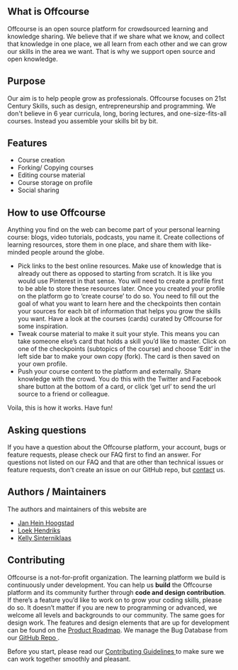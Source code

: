 ## What is Offcourse

Offcourse is an open source platform for crowdsourced learning and knowledge sharing. We believe that if we share what we know, and collect that knowledge in one place, we all learn from each other and we can grow our skills in the area we want. That is why we support open source and open knowledge.

## Purpose

Our aim is to help people grow as professionals. Offcourse focuses on 21st Century Skills, such as design, entrepreneurship and programming. We don't believe in 6 year curricula, long, boring lectures, and one-size-fits-all courses. Instead you assemble your skills bit by bit.

## Features

* Course creation
* Forking/ Copying courses
* Editing course material
* Course storage on profile
* Social sharing

## How to use Offcourse

Anything you find on the web can become part of your personal learning course: blogs, video tutorials, podcasts, you name it. Create collections of learning resources, store them in one place, and share them with like-minded people around the globe.

* Pick links to the best online resources. Make use of knowledge that is already out there as opposed to starting from scratch. It is like you would use Pinterest in that sense. You will need to create a profile first to be able to store these resources later. Once you created your profile on the platform go to ‘create course’ to do so. You need to fill out the goal of what you want to learn here and the checkpoints then contain your sources for each bit of information that helps you grow the skills you want. Have a look at the courses \(cards\) curated by Offcourse for some inspiration.
* Tweak course material to make it suit your style. This means you can take someone else’s card that holds a skill you’d like to master. Click on one of the checkpoints \(subtopics of the course\) and choose ‘Edit’ in the left side bar to make your own copy \(fork\). The card is then saved on your own profile.
* Push your course content to the platform and externally. Share knowledge with the crowd. You do this with the Twitter and Facebook share button at the bottom of a card, or click ‘get url’ to send the url source to a friend or colleague.

Voila, this is how it works. Have fun!

## Asking questions

If you have a question about the Offcourse platform, your account, bugs or feature requests, please check our FAQ first to find an answer. For questions not listed on our FAQ and that are other than technical issues or feature requests, don't create an issue on our GitHub repo, but [contact](contact@offcourse.io) us.

## Authors / Maintainers

The authors and maintainers of this website are
* [Jan Hein Hoogstad](https://github.com/yeehaa123)
* [Loek Hendriks](https://github.com/loekhendriks)
* [Kelly Sinterniklaas](https://github.com/kellysinterniklaas)

## Contributing

Offcourse is a not-for-profit organization. The learning platform we build is continuously under development. You can help us **build** the Offcourse platform and its community further through **code and design contribution**. If there’s a feature you’d like to work on to grow your coding skills, please do so. It doesn’t matter if you are new to programming or advanced, we welcome all levels and backgrounds to our community. The same goes for design work. The features and design elements that are up for development can be found on the [Product Roadmap](). We manage the Bug Database from our [GitHub Repo ](https://github.com/OffCourse/offcourse-next).


Before you start, please read our [Contributing Guidelines ](https://github.com/OffCourse/offcourse-next/blob/master/packages/documentation/public/Contributing%20Guidelines.md) to make sure we can work together smoothly and pleasant. 
